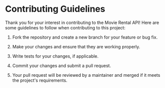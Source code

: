 # Contributing Guidelines

Thank you for your interest in contributing to the Movie Rental API! Here are some guidelines to follow when contributing to this project:

1. Fork the repository and create a new branch for your feature or bug fix.

2. Make your changes and ensure that they are working properly.

3. Write tests for your changes, if applicable.

4. Commit your changes and submit a pull request.

5. Your pull request will be reviewed by a maintainer and merged if it meets the project's requirements.
